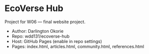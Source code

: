 # EcoVerse Hub

Project for W06 — final website project.

- Author: Darlington Okorie
- Repo: wdd131/ecoverse-hub
- Host: GitHub Pages (enable in repo settings)
- Pages: index.html, articles.html, community.html, references.html
